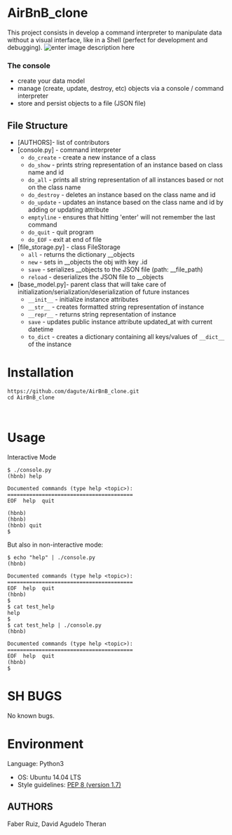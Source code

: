 # AirBnB_clone

This project consists in develop a command interpreter to manipulate data without a visual interface, like in a Shell (perfect for development and debugging).
![enter image description here](https://holbertonintranet.s3.amazonaws.com/uploads/medias/2018/6/65f4a1dd9c51265f49d0.png?X-Amz-Algorithm=AWS4-HMAC-SHA256&X-Amz-Credential=AKIARDDGGGOUZGDONYM4/20200219/us-east-1/s3/aws4_request&X-Amz-Date=20200219T154649Z&X-Amz-Expires=86400&X-Amz-SignedHeaders=host&X-Amz-Signature=edc37bc33b7f9b065220c56bcb16fadf61fac6c199ad0b10011c88eede21a682)

### The console

-   create your data model
-   manage (create, update, destroy, etc) objects via a console / command interpreter
-   store and persist objects to a file (JSON file)


## File Structure

-   [AUTHORS]- list of contributors
-   [console.py] - command interpreter
    -   `do_create` - create a new instance of a class
    -   `do_show` - prints string representation of an instance based on class name and id
    -   `do_all` - prints all string representation of all instances based or not on the class name
    -   `do_destroy` - deletes an instance based on the class name and id
    -   `do_update` - updates an instance based on the class name and id by adding or updating attribute
    -   `emptyline` - ensures that hitting 'enter' will not remember the last command
    -   `do_quit` - quit program
    -   `do_EOF` - exit at end of file
-   [file_storage.py] - class FileStorage
    -   `all` - returns the dictionary __objects
    -   `new` - sets in __objects the obj with key .id
    -   `save` - serializes __objects to the JSON file (path: __file_path)
    -   `reload` - deserializes the JSON file to __objects
-   [base_model.py]- parent class that will take care of initialization/serialization/deserialization of future instances
    -   `__init__` - initialize instance attributes
    -   `__str__` - creates formatted string representation of instance
    -   `__repr__` - returns string representation of instance
    -   `save` - updates public instance attribute updated_at with current datetime
    -   `to_dict` - creates a dictionary containing all keys/values of `__dict__` of the instance
# Installation

```
https://github.com/dagute/AirBnB_clone.git
cd AirBnB_clone



```


# Usage

Interactive Mode

```
$ ./console.py
(hbnb) help

Documented commands (type help <topic>):
========================================
EOF  help  quit

(hbnb) 
(hbnb) 
(hbnb) quit
$

```

But also in non-interactive mode: 

```
$ echo "help" | ./console.py
(hbnb)

Documented commands (type help <topic>):
========================================
EOF  help  quit
(hbnb) 
$
$ cat test_help
help
$
$ cat test_help | ./console.py
(hbnb)

Documented commands (type help <topic>):
========================================
EOF  help  quit
(hbnb) 
$
```
# SH BUGS

No known bugs.

# Environment

   Language: Python3
-   OS: Ubuntu 14.04 LTS
-   Style guidelines: [PEP 8 (version 1.7)](https://www.python.org/dev/peps/pep-0008/)

## AUTHORS

Faber Ruiz, David Agudelo Theran

